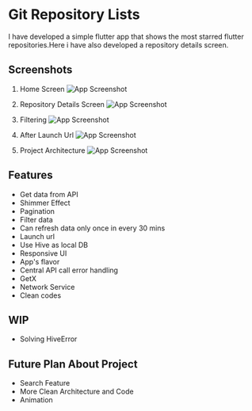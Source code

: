 
# Git Repository Lists

I have developed a simple flutter app that shows the most starred flutter repositories.Here i have also developed a repository details screen.


## Screenshots
1. Home Screen
![App Screenshot](https://github.com/Kakon007/project_ss/blob/master/ss/8.png?raw=true)

2. Repository Details Screen
![App Screenshot](https://github.com/Kakon007/project_ss/blob/master/ss/5.png?raw=true)

3. Filtering
![App Screenshot](https://github.com/Kakon007/project_ss/blob/master/ss/4.png?raw=true)

4. After Launch Url
![App Screenshot](https://github.com/Kakon007/project_ss/blob/master/ss/6.png?raw=true)

5. Project Architecture
![App Screenshot](https://github.com/Kakon007/project_ss/blob/master/ss/9.png?raw=true)


## Features
- Get data from API
- Shimmer Effect
- Pagination
- Filter data
- Can refresh data only once in every 30 mins
- Launch url
- Use Hive as local DB
- Responsive UI
- App's flavor
- Central API call error handling
- GetX
- Network Service
- Clean codes

## WIP

- Solving HiveError

## Future Plan About Project

- Search Feature
- More Clean Architecture and Code
- Animation
